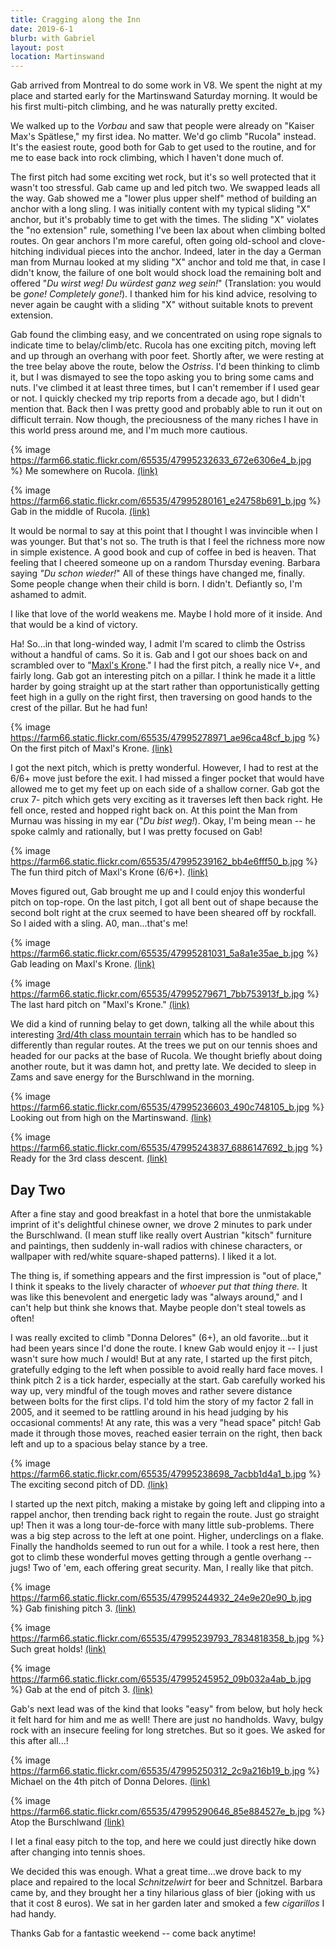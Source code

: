 ```yaml
---
title: Cragging along the Inn
date: 2019-6-1
blurb: with Gabriel
layout: post
location: Martinswand
---
```








Gab arrived from Montreal to do some work in V8. We spent the night at my place and
started early for the Martinswand Saturday morning. It would be his first multi-pitch
climbing, and he was naturally pretty excited.

We walked up to the *Vorbau* and saw that people were already on "Kaiser Max's Spätlese,"
my first idea. No matter. We'd go climb "Rucola" instead. It's the easiest route,
good both for Gab to get used to the routine, and for me to ease back into rock
climbing, which I haven't done much of.

The first pitch had some exciting wet rock, but it's so well protected that it wasn't
too stressful. Gab came up and led pitch two. We swapped leads all the way.
Gab showed me a "lower plus upper shelf" method of building an anchor with a long
sling. I was initially content with my typical sliding "X" anchor, but it's probably
time to get with the times. The sliding "X" violates the "no extension" rule,
something I've been lax about when climbing bolted routes. On gear anchors I'm
more careful, often going old-school and clove-hitching individual pieces into
the anchor. Indeed, later in the day a German man from Murnau looked at my
sliding "X" anchor and told me that, in case I didn't know, the failure of one
bolt would shock load the remaining bolt and offered "*Du wirst weg! Du würdest ganz weg sein!*"
(Translation: you would be *gone! Completely gone!*). I thanked him for his
kind advice, resolving to never again be caught with a sliding "X" without
suitable knots to prevent extension.

Gab found the climbing easy, and we concentrated on using rope signals to indicate
time to belay/climb/etc. Rucola has one exciting pitch, moving left and up through
an overhang with poor feet. Shortly after, we were resting at the tree belay
above the route, below the *Ostriss*. I'd been thinking to climb it, but I was
dismayed to see the topo asking you to bring some cams and nuts. I've climbed it at
least three times, but I can't remember if I used gear or not. I quickly checked my
trip reports from a decade ago, but I didn't mention that. Back then I was pretty
good and probably able to run it out on difficult terrain. Now though, the preciousness
of the many riches I have in this world press around me, and I'm much more cautious.

{% image https://farm66.static.flickr.com/65535/47995232633_672e6306e4_b.jpg %}
Me somewhere on Rucola.
<a href='https://www.flickr.com/photos/55338612@N00/47995232633'>(link)</a>

{% image https://farm66.static.flickr.com/65535/47995280161_e24758b691_b.jpg %}
Gab in the middle of Rucola.
<a href='https://www.flickr.com/photos/55338612@N00/47995280161'>(link)</a>



It would be normal to say at this point that I thought I was invincible when I was younger.
But that's not so. The truth is that I feel the richness more now in simple existence.
A good book and cup of coffee in bed is heaven. That feeling that I cheered someone up
on a random Thursday evening. Barbara saying *"Du schon wieder!*" All of these things
have changed me, finally. Some people change when their child is born. I didn't.
Defiantly so, I'm ashamed to admit.

I like that love of the world weakens me. Maybe I hold more of it inside. And that would be
a kind of victory.

Ha! So...in that long-winded way, I admit I'm scared to climb the Ostriss without a handful
of cams. So it is. Gab and I got our shoes back on and scrambled over to "[Maxl's Krone](https://www.bergsteigen.com/fileadmin/userdaten/import/topos/280_Topo_616d1de9-836a-45ea-881b-bca4d4382d15_maxlskrone.pdf)."
I had the first pitch, a really nice V+, and fairly long. Gab got an interesting pitch on a pillar.
I think he made it a little harder by going straight up at the start rather than opportunistically
getting feet high in a gully on the right first, then traversing on good hands to the crest of the
pillar. But he had fun!

{% image https://farm66.static.flickr.com/65535/47995278971_ae96ca48cf_b.jpg %}
On the first pitch of Maxl's Krone.
<a href='https://www.flickr.com/photos/55338612@N00/47995278971'>(link)</a>

I got the next pitch, which is pretty wonderful. However, I had to rest at the 6/6+ move just
before the exit. I had missed a finger pocket that would have allowed me to get my feet up on
each side of a shallow corner. Gab got the crux 7- pitch which gets very exciting as it traverses
left then back right. He fell once, rested and hopped right back on. At this point the Man from
Murnau was hissing in my ear ("*Du bist weg!*). Okay, I'm being mean -- he spoke calmly and
rationally, but I was pretty focused on Gab!



{% image https://farm66.static.flickr.com/65535/47995239162_bb4e6fff50_b.jpg %}
The fun third pitch of Maxl's Krone (6/6+).
<a href='https://www.flickr.com/photos/55338612@N00/47995239162'>(link)</a>



Moves figured out, Gab brought me up and I could enjoy this wonderful pitch on top-rope.
On the last pitch, I got all bent out of shape because the second bolt right at the crux
seemed to have been sheared off by rockfall. So I aided with a sling. A0, man...that's me!

{% image https://farm66.static.flickr.com/65535/47995281031_5a8a1e35ae_b.jpg %}
Gab leading on Maxl's Krone.
<a href='https://www.flickr.com/photos/55338612@N00/47995281031'>(link)</a>

{% image https://farm66.static.flickr.com/65535/47995279671_7bb753913f_b.jpg %}
The last hard pitch on "Maxl's Krone."
<a href='https://www.flickr.com/photos/55338612@N00/47995279671'>(link)</a>

We did a kind of running belay to get down, talking all the while about this interesting
[3rd/4th class mountain terrain](https://www.summitpost.org/thoughts-on-4th-class-terrain/298107) which has to be handled so differently than regular routes.
At the trees we put on our tennis shoes and headed for our packs at the base of Rucola. We thought briefly
about doing another route, but it was damn hot, and pretty late. We decided to sleep in Zams and
save energy for the Burschlwand in the morning.

{% image https://farm66.static.flickr.com/65535/47995236603_490c748105_b.jpg %}
Looking out from high on the Martinswand.
<a href='https://www.flickr.com/photos/55338612@N00/47995236603'>(link)</a>

{% image https://farm66.static.flickr.com/65535/47995243837_6886147692_b.jpg %}
Ready for the 3rd class descent.
<a href='https://www.flickr.com/photos/55338612@N00/47995243837'>(link)</a>

## Day Two

After a fine stay and good breakfast in a hotel that bore the unmistakable imprint of it's delightful chinese owner,
we drove 2 minutes to park under the Burschlwand. (I mean stuff like really overt Austrian "kitsch" furniture and paintings,
then suddenly in-wall radios with chinese characters, or wallpaper with red/white square-shaped patterns). I liked
it a lot.

The thing is, if something appears and the first impression is "out of place," I think it speaks to the lively character
of *whoever put that thing there.* It was like this benevolent and energetic lady was "always around," and I can't help
but think she knows that. Maybe people don't steal towels as often!

I was really excited to climb "Donna Delores" (6+), an old favorite...but it had been years since I'd done the route.
I knew Gab would enjoy it -- I just wasn't sure how much *I* would! But at any rate, I started up the first pitch, gratefully
edging to the left when possible to avoid really hard face moves. I think pitch 2 is a tick harder, especially at the start.
Gab carefully worked his way up, very mindful of the tough moves and rather severe distance between bolts for the first clips.
I'd told him the story of my factor 2 fall in 2005, and it seemed to be rattling around in his head judging by his
occasional comments! At any rate, this was a very "head space" pitch! Gab made it through those moves, reached easier
terrain on the right, then back left and up to a spacious belay stance by a tree.

{% image https://farm66.static.flickr.com/65535/47995238698_7acbb1d4a1_b.jpg %}
The exciting second pitch of DD.
<a href='https://www.flickr.com/photos/55338612@N00/47995238698'>(link)</a>

I started up the next pitch, making a mistake by going left and clipping into a rappel anchor, then  trending back right
to regain the route. Just go straight up! Then it was a long tour-de-force with many little sub-problems. There was a big
step across to the left at one point. Higher, underclings on a flake. Finally the handholds seemed to run out for a while.
I took a rest here, then got to climb these wonderful moves getting through a gentle overhang -- jugs! Two of 'em, each
offering great security. Man, I really like that pitch.

{% image https://farm66.static.flickr.com/65535/47995244932_24e9e20e90_b.jpg %}
Gab finishing pitch 3.
<a href='https://www.flickr.com/photos/55338612@N00/47995244932'>(link)</a>



{% image https://farm66.static.flickr.com/65535/47995239793_7834818358_b.jpg %}
Such great holds!
<a href='https://www.flickr.com/photos/55338612@N00/47995239793'>(link)</a>



{% image https://farm66.static.flickr.com/65535/47995245952_09b032a4ab_b.jpg %}
Gab at the end of pitch 3.
<a href='https://www.flickr.com/photos/55338612@N00/47995245952'>(link)</a>

Gab's next lead was of the kind that looks "easy" from below, but holy heck it felt hard for him and me as well!
There are just no handholds. Wavy, bulgy rock with an insecure feeling for long stretches. But so it goes. We asked for
this after all...!

{% image https://farm66.static.flickr.com/65535/47995250312_2c9a216b19_b.jpg %}
Michael on the 4th pitch of Donna Delores.
<a href='https://www.flickr.com/photos/55338612@N00/47995250312'>(link)</a>


{% image https://farm66.static.flickr.com/65535/47995290646_85e884527e_b.jpg %}
Atop the Burschlwand
<a href='https://www.flickr.com/photos/55338612@N00/47995290646'>(link)</a>

I let a final easy pitch to the top, and here we could just directly hike down after changing into tennis shoes.

We decided this was enough. What a great time...we drove back to my place and repaired to the local *Schnitzelwirt* for
beer and Schnitzel. Barbara came by, and they brought her a tiny hilarious glass of bier (joking with us that it cost
8 euros). We sat in her garden later and smoked a few *cigarillos* I had handy.

Thanks Gab for a fantastic weekend -- come back anytime!





